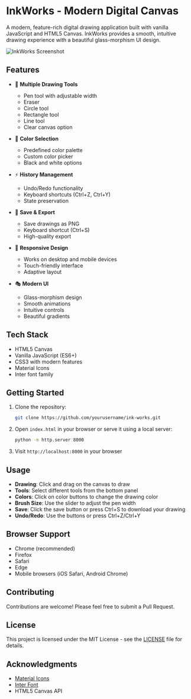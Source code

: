 # InkWorks - Modern Digital Canvas

A modern, feature-rich digital drawing application built with vanilla JavaScript and HTML5 Canvas. InkWorks provides a smooth, intuitive drawing experience with a beautiful glass-morphism UI design.

![InkWorks Screenshot](screenshot.png)

## Features

- 🎨 **Multiple Drawing Tools**
  - Pen tool with adjustable width
  - Eraser
  - Circle tool
  - Rectangle tool
  - Line tool
  - Clear canvas option

- 🎯 **Color Selection**
  - Predefined color palette
  - Custom color picker
  - Black and white options

- ⚡ **History Management**
  - Undo/Redo functionality
  - Keyboard shortcuts (Ctrl+Z, Ctrl+Y)
  - State preservation

- 💾 **Save & Export**
  - Save drawings as PNG
  - Keyboard shortcut (Ctrl+S)
  - High-quality export

- 📱 **Responsive Design**
  - Works on desktop and mobile devices
  - Touch-friendly interface
  - Adaptive layout

- 🎭 **Modern UI**
  - Glass-morphism design
  - Smooth animations
  - Intuitive controls
  - Beautiful gradients

## Tech Stack

- HTML5 Canvas
- Vanilla JavaScript (ES6+)
- CSS3 with modern features
- Material Icons
- Inter font family

## Getting Started

1. Clone the repository:
   ```bash
   git clone https://github.com/yourusername/ink-works.git
   ```

2. Open `index.html` in your browser or serve it using a local server:
   ```bash
   python -m http.server 8000
   ```

3. Visit `http://localhost:8000` in your browser

## Usage

- **Drawing**: Click and drag on the canvas to draw
- **Tools**: Select different tools from the bottom panel
- **Colors**: Click on color buttons to change the drawing color
- **Brush Size**: Use the slider to adjust the pen width
- **Save**: Click the save button or press Ctrl+S to download your drawing
- **Undo/Redo**: Use the buttons or press Ctrl+Z/Ctrl+Y

## Browser Support

- Chrome (recommended)
- Firefox
- Safari
- Edge
- Mobile browsers (iOS Safari, Android Chrome)

## Contributing

Contributions are welcome! Please feel free to submit a Pull Request.

## License

This project is licensed under the MIT License - see the [LICENSE](LICENSE) file for details.

## Acknowledgments

- [Material Icons](https://fonts.google.com/icons)
- [Inter Font](https://fonts.google.com/specimen/Inter)
- HTML5 Canvas API 